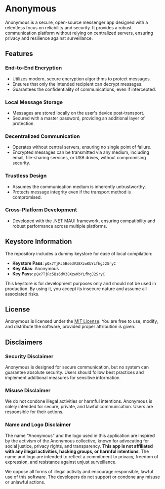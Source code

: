 # Anonymous

Anonymous is a secure, open-source messenger app designed with a relentless focus on reliability and security. It provides a robust communication platform without relying on centralized servers, ensuring privacy and resilience against surveillance.

## Features

### **End-to-End Encryption**

- Utilizes modern, secure encryption algorithms to protect messages.
- Ensures that only the intended recipient can decrypt messages.
- Guarantees the confidentiality of communications, even if intercepted.

### **Local Message Storage**

- Messages are stored locally on the user's device post-transport.
- Secured with a master password, providing an additional layer of protection.

### **Decentralized Communication**

- Operates without central servers, ensuring no single point of failure.
- Encrypted messages can be transmitted via any medium, including email, file-sharing services, or USB drives, without compromising security.

### **Trustless Design**

- Assumes the communication medium is inherently untrustworthy.
- Protects message integrity even if the transport method is compromised.

### **Cross-Platform Development**

- Developed with the .NET MAUI framework, ensuring compatibility and robust performance across multiple platforms.

## Keystore Information

The repository includes a dummy keystore for ease of local compilation:

- **Keystore Pass**: `pQx7TjRc5Bs6dV38XzwKbYLfhgJ2SryC`
- **Key Alias**: Anonymous
- **Key Pass**: `pQx7TjRc5Bs6dV38XzwKbYLfhgJ2SryC`

This keystore is for development purposes only and should not be used in production. By using it, you accept its insecure nature and assume all associated risks.

## License

Anonymous is licensed under the [MIT License](LICENSE). You are free to use, modify, and distribute the software, provided proper attribution is given.

## Disclaimers

### **Security Disclaimer**

Anonymous is designed for secure communication, but no system can guarantee absolute security. Users should follow best practices and implement additional measures for sensitive information.

### **Misuse Disclaimer**

We do not condone illegal activities or harmful intentions. Anonymous is solely intended for secure, private, and lawful communication. Users are responsible for their actions.

### **Name and Logo Disclaimer**

The name "Anonymous" and the logo used in this application are inspired by the activism of the Anonymous collective, known for advocating for social justice, privacy rights, and transparency. **This app is not affiliated with any illegal activities, hacking groups, or harmful intentions**. The name and logo are intended to reflect a commitment to privacy, freedom of expression, and resistance against unjust surveillance.

We oppose all forms of illegal activity and encourage responsible, lawful use of this software. The developers do not support or condone any misuse or unlawful actions.
